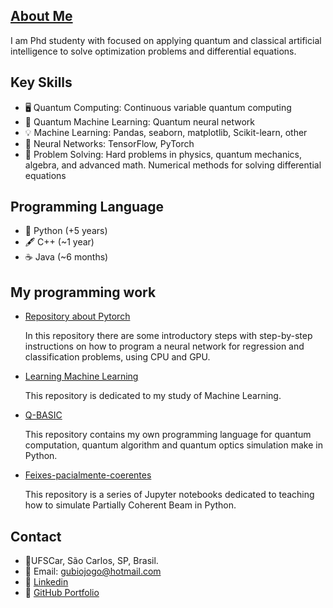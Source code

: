 
## [About Me](https://gubiogl.github.io/home/About-me.html)

I am Phd studenty with focused on applying quantum and classical artificial intelligence to solve optimization problems and differential equations.

## Key Skills
- 🖥️ Quantum Computing: Continuous variable quantum computing
- 🌌 Quantum Machine Learning: Quantum neural network
- 💡 Machine Learning: Pandas, seaborn, matplotlib, Scikit-learn, other
- 🧠 Neural Networks: TensorFlow, PyTorch
- 🎯 Problem Solving: Hard problems in physics, quantum mechanics, algebra, and advanced math. Numerical methods for solving differential equations

## Programming Language

- 🐍 Python (+5 years)
- 🖋️ C++ (~1 year)
- ☕ Java (~6 months)

## My programming work

- [Repository about Pytorch ](https://gubiogl.github.io/Aprendendo_pytorch/)

  In this repository there are some introductory steps with step-by-step instructions on how to program a neural network for regression and classification problems, using CPU and GPU.
  
- [Learning Machine Learning](https://gubiogl.github.io/Phd_ML/)

  This repository is dedicated to my study of Machine Learning.
  
- [Q-BASIC](https://github.com/GubioGL/Q-BASIC)

  This repository contains my own programming language for quantum computation, quantum algorithm and quantum optics simulation make in Python.
  
- [Feixes-pacialmente-coerentes](https://github.com/GubioGL/Q-BASIC)

  This repository is a series of Jupyter notebooks dedicated to teaching how to simulate Partially Coherent Beam in Python.


## Contact
- 📍UFSCar, São Carlos, SP, Brasil.
- 📧 Email: gubiojogo@hotmail.com
- 🔗 [Linkedin](https://www.linkedin.com/in/gubio-gomes-de-lima-a99973106/)
- 🔗 [GitHub Portfolio](https://github.com/GubioGL/)
